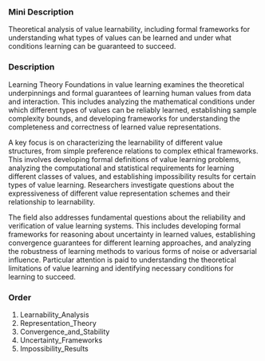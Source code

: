 ### Mini Description

Theoretical analysis of value learnability, including formal frameworks for understanding what types of values can be learned and under what conditions learning can be guaranteed to succeed.

### Description

Learning Theory Foundations in value learning examines the theoretical underpinnings and formal guarantees of learning human values from data and interaction. This includes analyzing the mathematical conditions under which different types of values can be reliably learned, establishing sample complexity bounds, and developing frameworks for understanding the completeness and correctness of learned value representations.

A key focus is on characterizing the learnability of different value structures, from simple preference relations to complex ethical frameworks. This involves developing formal definitions of value learning problems, analyzing the computational and statistical requirements for learning different classes of values, and establishing impossibility results for certain types of value learning. Researchers investigate questions about the expressiveness of different value representation schemes and their relationship to learnability.

The field also addresses fundamental questions about the reliability and verification of value learning systems. This includes developing formal frameworks for reasoning about uncertainty in learned values, establishing convergence guarantees for different learning approaches, and analyzing the robustness of learning methods to various forms of noise or adversarial influence. Particular attention is paid to understanding the theoretical limitations of value learning and identifying necessary conditions for learning to succeed.

### Order

1. Learnability_Analysis
2. Representation_Theory
3. Convergence_and_Stability
4. Uncertainty_Frameworks
5. Impossibility_Results
